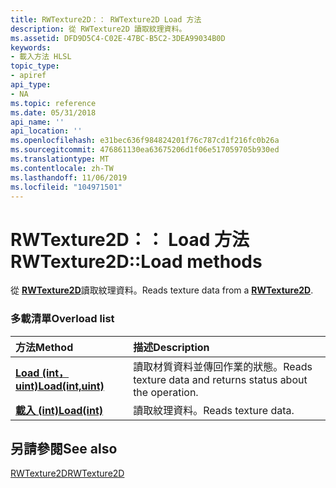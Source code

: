 ```yaml
---
title: RWTexture2D：： RWTexture2D Load 方法
description: 從 RWTexture2D 讀取紋理資料。
ms.assetid: DFD9D5C4-C02E-47BC-B5C2-3DEA99034B0D
keywords:
- 載入方法 HLSL
topic_type:
- apiref
api_type:
- NA
ms.topic: reference
ms.date: 05/31/2018
api_name: ''
api_location: ''
ms.openlocfilehash: e31bec636f984824201f76c787cd1f216fc0b26a
ms.sourcegitcommit: 476861130ea63675206d1f06e517059705b930ed
ms.translationtype: MT
ms.contentlocale: zh-TW
ms.lasthandoff: 11/06/2019
ms.locfileid: "104971501"
---
```

# <a name="rwtexture2dload-methods"></a><span data-ttu-id="5a248-104">RWTexture2D：： Load 方法</span><span class="sxs-lookup"><span data-stu-id="5a248-104">RWTexture2D::Load methods</span></span>

<span data-ttu-id="5a248-105">從 [**RWTexture2D**](sm5-object-rwtexture2d.md)讀取紋理資料。</span><span class="sxs-lookup"><span data-stu-id="5a248-105">Reads texture data from a [**RWTexture2D**](sm5-object-rwtexture2d.md).</span></span>

### <a name="overload-list"></a><span data-ttu-id="5a248-106">多載清單</span><span class="sxs-lookup"><span data-stu-id="5a248-106">Overload list</span></span>



| <span data-ttu-id="5a248-107">方法</span><span class="sxs-lookup"><span data-stu-id="5a248-107">Method</span></span>                                                 | <span data-ttu-id="5a248-108">描述</span><span class="sxs-lookup"><span data-stu-id="5a248-108">Description</span></span>                                                           |
|:-------------------------------------------------------|:----------------------------------------------------------------------|
| [<span data-ttu-id="5a248-109">**Load (int，uint)**</span><span class="sxs-lookup"><span data-stu-id="5a248-109">**Load(int,uint)**</span></span>](rwtexture2d-load-float-uint-.md) | <span data-ttu-id="5a248-110">讀取材質資料並傳回作業的狀態。</span><span class="sxs-lookup"><span data-stu-id="5a248-110">Reads texture data and returns status about the operation.</span></span><br/> |
| [<span data-ttu-id="5a248-111">**載入 (int)**</span><span class="sxs-lookup"><span data-stu-id="5a248-111">**Load(int)**</span></span>](rwtexture2d-load-float-.md)           | <span data-ttu-id="5a248-112">讀取紋理資料。</span><span class="sxs-lookup"><span data-stu-id="5a248-112">Reads texture data.</span></span><br/>                                        |



## <a name="see-also"></a><span data-ttu-id="5a248-113">另請參閱</span><span class="sxs-lookup"><span data-stu-id="5a248-113">See also</span></span>

<dl> <dt>

[<span data-ttu-id="5a248-114">RWTexture2D</span><span class="sxs-lookup"><span data-stu-id="5a248-114">RWTexture2D</span></span>](sm5-object-rwtexture2d.md)
</dt> </dl>

 

 





